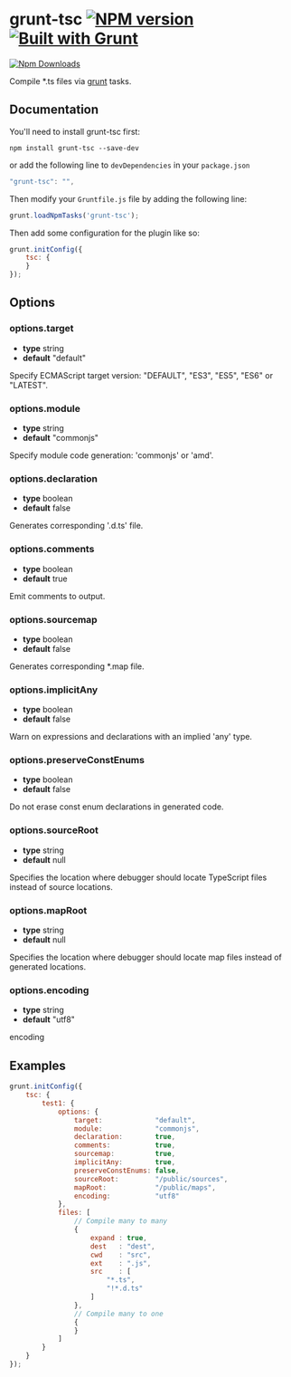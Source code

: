 # grunt-tsc [![NPM version](https://badge.fury.io/js/grunt-tsc.png)](http://badge.fury.io/js/grunt-jsdoc) [![Built with Grunt](https://cdn.gruntjs.com/builtwith.png)](http://gruntjs.com/)

[![Npm Downloads](https://nodei.co/npm/grunt-tsc.png?downloads=true&stars=true)](https://nodei.co/npm/grunt-tsc.png?downloads=true&stars=true)

Compile *.ts files via [grunt](http://gruntjs.com/) tasks.

## Documentation

You'll need to install grunt-tsc first:

```
npm install grunt-tsc --save-dev
```

or add the following line to `devDependencies` in your `package.json`

``` javascript
"grunt-tsc": "",
```

Then modify your `Gruntfile.js` file by adding the following line:

``` javascript
grunt.loadNpmTasks('grunt-tsc');
```

Then add some configuration for the plugin like so:

``` javascript
grunt.initConfig({
    tsc: {
    }
});
```

## Options

### options.target

* **type** string
* **default** "default"

Specify ECMAScript target version: "DEFAULT", "ES3", "ES5", "ES6" or "LATEST".


### options.module

* **type** string
* **default** "commonjs"

Specify module code generation: 'commonjs' or 'amd'.


### options.declaration

* **type** boolean
* **default** false

Generates corresponding '.d.ts' file.


### options.comments

* **type** boolean
* **default** true

Emit comments to output.


### options.sourcemap

* **type** boolean
* **default** false

Generates corresponding *.map file.


### options.implicitAny

* **type** boolean
* **default** false

Warn on expressions and declarations with an implied 'any' type.


### options.preserveConstEnums

* **type** boolean
* **default** false

Do not erase const enum declarations in generated code.


### options.sourceRoot

* **type** string
* **default** null

Specifies the location where debugger should locate TypeScript files instead of source locations.


### options.mapRoot

* **type** string
* **default** null

Specifies the location where debugger should locate map files instead of generated locations.


### options.encoding

* **type** string
* **default** "utf8"

encoding


## Examples

```javascript
grunt.initConfig({
    tsc: {
        test1: {
            options: {
                target:             "default",
                module:             "commonjs",
                declaration:        true,
                comments:           true,
                sourcemap:          true,
                implicitAny:        true,
                preserveConstEnums: false,
                sourceRoot:         "/public/sources",
                mapRoot:            "/public/maps",
                encoding:           "utf8"
            },
            files: [
                // Compile many to many
                {
                    expand : true,
                    dest   : "dest",
                    cwd    : "src",
                    ext    : ".js",
                    src    : [
                        "*.ts",
                        "!*.d.ts"
                    ]
                },
                // Compile many to one
                {
                }
            ]
        }
    }
});
```

